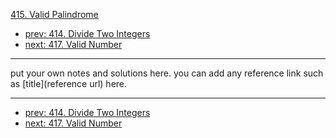 [415. Valid Palindrome](http://www.lintcode.com/problem/valid-palindrome)

- [prev: 414. Divide Two Integers](414-divide-two-integers.md)
- [next: 417. Valid Number](417-valid-number.md)

---

put your own notes and solutions here.
you can add any reference link such as [title](reference url) here.

---

- [prev: 414. Divide Two Integers](414-divide-two-integers.md)
- [next: 417. Valid Number](417-valid-number.md)

